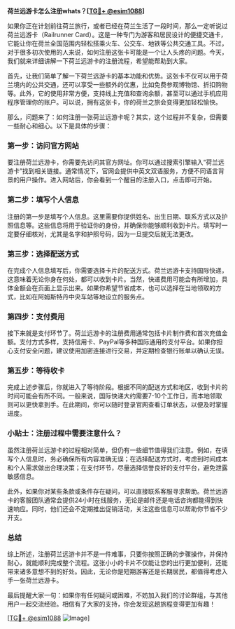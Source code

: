 **荷兰远游卡怎么注册whats？[[TG💪+ @esim1088](https://t.me/s/esim1088)]**

如果你正在计划前往荷兰旅行，或者已经在荷兰生活了一段时间，那么一定听说过荷兰远游卡（Railrunner Card）。这是一种专门为游客和居民设计的便捷交通卡，它能让你在荷兰全国范围内轻松搭乘火车、公交车、地铁等公共交通工具。不过，对于很多初次使用的人来说，如何注册这张卡可能是一个让人头疼的问题。今天，我们就来详细讲解一下荷兰远游卡的注册流程，希望能帮助到大家。

首先，让我们简单了解一下荷兰远游卡的基本功能和优势。这张卡不仅可以用于荷兰境内的公共交通，还可以享受一些额外的优惠，比如免费参观博物馆、折扣购物等。此外，它的使用非常方便，支持线上充值和查询余额，甚至可以通过手机应用程序管理你的账户。可以说，拥有这张卡，你的荷兰之旅会变得更加轻松愉快。

那么，问题来了：如何注册一张荷兰远游卡呢？其实，这个过程并不复杂，但需要一些耐心和细心。以下是具体的步骤：

### 第一步：访问官方网站

要注册荷兰远游卡，你需要先访问其官方网址。你可以通过搜索引擎输入“荷兰远游卡”找到相关链接。通常情况下，官网会提供中英文双语服务，方便不同语言背景的用户操作。进入网站后，你会看到一个醒目的注册入口，点击即可开始。

### 第二步：填写个人信息

注册的第一步是填写个人信息。这里需要你提供姓名、出生日期、联系方式以及护照信息等。这些信息将用于验证你的身份，并确保你能够顺利收到卡片。填写时一定要仔细核对，尤其是名字和护照号码，因为一旦提交后就无法更改。

### 第三步：选择配送方式

在完成个人信息填写后，你需要选择卡片的配送方式。荷兰远游卡支持国际快递，这意味着无论你身在何处，都可以收到卡片。当然，快递费用可能会有所增加，具体金额会在页面上显示出来。如果你希望节省成本，也可以选择在当地领取的方式，比如在阿姆斯特丹中央车站等地设立的服务点。

### 第四步：支付费用

接下来就是支付环节了。荷兰远游卡的注册费用通常包括卡片制作费和首次充值金额。支付方式多样，支持信用卡、PayPal等多种国际通用的支付平台。如果你担心支付安全问题，建议使用加密连接进行交易，并定期检查银行账单以确认无误。

### 第五步：等待收卡

完成上述步骤后，你就进入了等待阶段。根据不同的配送方式和地区，收到卡片的时间可能会有所不同。一般来说，国际快递大约需要7-10个工作日，而本地领取则可以更快拿到手。在此期间，你可以随时登录官网查看订单状态，以便及时掌握进度。

### 小贴士：注册过程中需要注意什么？

虽然注册荷兰远游卡的过程相对简单，但仍有一些细节值得我们注意。例如，在填写个人信息时，务必确保所有内容准确无误；在选择配送方式时，考虑到时间成本和个人需求做出合理决策；在支付环节，尽量选择信誉良好的支付平台，避免泄露敏感信息。

此外，如果你对某些条款或条件存在疑问，可以直接联系客服寻求帮助。荷兰远游卡的客服团队通常会提供24小时在线服务，无论是邮件还是电话咨询都能得到快速响应。同时，他们还会不定期推出促销活动，关注这些信息可以帮助你节省不少开支。

### 总结

综上所述，注册荷兰远游卡并不是一件难事，只要你按照正确的步骤操作，并保持耐心，就能顺利完成整个流程。这张小小的卡片不仅能让您的出行更加便利，还能带来诸多意想不到的好处。因此，无论你是短期游客还是长期居民，都值得考虑入手一张荷兰远游卡。

最后提醒大家一句：如果你有任何疑问或困难，不妨加入我们的讨论群组，与其他用户一起交流经验。相信有了大家的支持，你会发现这趟旅程变得更加有趣！

[[TG💪+ @esim1088](https://t.me/s/esim1088) ![Image](https://i.postimg.cc/4NQfJmqS/Snipaste-2025-05-13-00-14-12.png)]